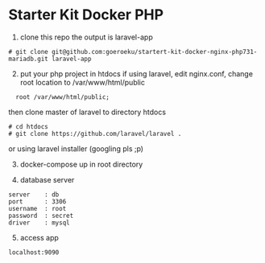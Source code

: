 # Starter Kit Docker PHP

1. clone this repo
   the output is laravel-app

```text
# git clone git@github.com:goeroeku/startert-kit-docker-nginx-php731-mariadb.git laravel-app
```

2. put your php project in htdocs
   if using laravel, edit nginx.conf, change root location to /var/www/html/public

```text
  root /var/www/html/public;
```

then clone master of laravel to directory htdocs

```text
# cd htdocs
# git clone https://github.com/laravel/laravel .
```

or using laravel installer (googling pls ;p)

3. docker-compose up in root directory

4. database server

```text
server    : db
port      : 3306
username  : root
password  : secret
driver    : mysql
```

5. access app

```text
localhost:9090
```
